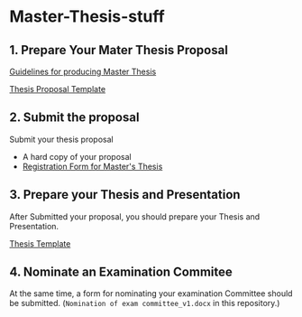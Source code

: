 # Master-Thesis-stuff


## 1. Prepare Your Mater Thesis Proposal
[Guidelines for producing Master Thesis](https://www.fst.um.edu.mo/academics/current-students/graduate-students/guidelines-for-producing-master-thesis/)

[Thesis Proposal Template](https://www.overleaf.com/latex/templates/thesis-proposal-template/qrvjrcgpjncy)

## 2. Submit the proposal
Submit your thesis proposal
- A hard copy of your proposal
- [Registration Form for Master's Thesis](https://grs.um.edu.mo/wp-content/uploads/GRS-Form-009.pdf)

## 3. Prepare your Thesis and Presentation

After Submitted your proposal, you should prepare your Thesis and Presentation. 

[Thesis Template](https://www.overleaf.com/latex/templates/um-fst-msc-thesis-latex-tmpl/nzmptkjbmyby)

## 4. Nominate an Examination Commitee

At the same time, a form for nominating your examination Committee should be submitted. (`Nomination of exam committee_v1.docx` in this repository.)


